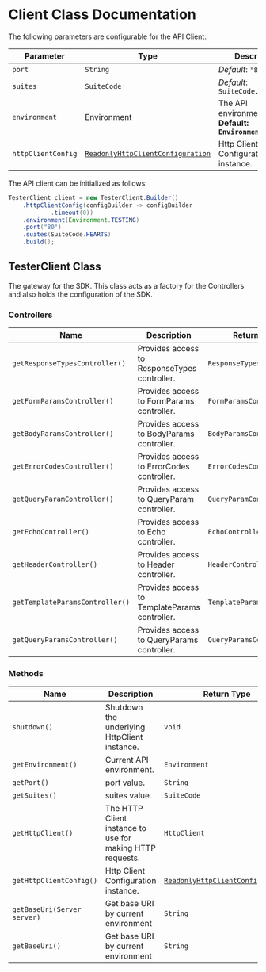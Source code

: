 
# Client Class Documentation

The following parameters are configurable for the API Client:

| Parameter | Type | Description |
|  --- | --- | --- |
| `port` | `String` | *Default*: `"80"` |
| `suites` | `SuiteCode` | *Default*: `SuiteCode.HEARTS` |
| `environment` | Environment | The API environment. <br> **Default: `Environment.TESTING`** |
| `httpClientConfig` | [`ReadonlyHttpClientConfiguration`](http-client-configuration.md) | Http Client Configuration instance. |

The API client can be initialized as follows:

```java
TesterClient client = new TesterClient.Builder()
    .httpClientConfig(configBuilder -> configBuilder
            .timeout(0))
    .environment(Environment.TESTING)
    .port("80")
    .suites(SuiteCode.HEARTS)
    .build();
```

## TesterClient Class

The gateway for the SDK. This class acts as a factory for the Controllers and also holds the configuration of the SDK.

### Controllers

| Name | Description | Return Type |
|  --- | --- | --- |
| `getResponseTypesController()` | Provides access to ResponseTypes controller. | `ResponseTypesController` |
| `getFormParamsController()` | Provides access to FormParams controller. | `FormParamsController` |
| `getBodyParamsController()` | Provides access to BodyParams controller. | `BodyParamsController` |
| `getErrorCodesController()` | Provides access to ErrorCodes controller. | `ErrorCodesController` |
| `getQueryParamController()` | Provides access to QueryParam controller. | `QueryParamController` |
| `getEchoController()` | Provides access to Echo controller. | `EchoController` |
| `getHeaderController()` | Provides access to Header controller. | `HeaderController` |
| `getTemplateParamsController()` | Provides access to TemplateParams controller. | `TemplateParamsController` |
| `getQueryParamsController()` | Provides access to QueryParams controller. | `QueryParamsController` |

### Methods

| Name | Description | Return Type |
|  --- | --- | --- |
| `shutdown()` | Shutdown the underlying HttpClient instance. | `void` |
| `getEnvironment()` | Current API environment. | `Environment` |
| `getPort()` | port value. | `String` |
| `getSuites()` | suites value. | `SuiteCode` |
| `getHttpClient()` | The HTTP Client instance to use for making HTTP requests. | `HttpClient` |
| `getHttpClientConfig()` | Http Client Configuration instance. | [`ReadonlyHttpClientConfiguration`](http-client-configuration.md) |
| `getBaseUri(Server server)` | Get base URI by current environment | `String` |
| `getBaseUri()` | Get base URI by current environment | `String` |

